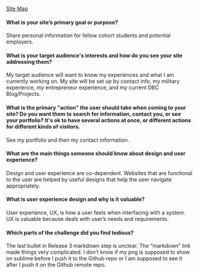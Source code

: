 <a href="https://raw.githubusercontent.com/ty-doerschuk/ty-doerschuk.github.io/master/week-2/img/Site-Map.png">Site Map</a>


#### What is your site’s primary goal or purpose?
Share personal information for fellow cohort students and potential employers.

#### What is your target audience's interests and how do you see your site addressing them?
My target audience will want to know my experiences and what I am currently working on. My site will be set up by contact info, my military experience, my entrepreneur experience, and my current DBC Blog/Projects.

#### What is the primary "action" the user should take when coming to your site? Do you want them to search for information, contact you, or see your portfolio? It's ok to have several actions at once, or different actions for different kinds of visitors.
See my portfolio and then my contact information.

#### What are the main things someone should know about design and user experience?
Design and user experience are co-dependent. Websites that are functional to the user are helped by useful designs that help the user navigate appropriately.

#### What is user experience design and why is it valuable? 
User experience, UX, is how a user feels when interfacing with a system. UX is valuable because deals with user’s needs and requirements.

#### Which parts of the challenge did you find tedious?
The last bullet in Release 3 markdown step is unclear. The “markdown” link made things very complicated. I don’t know if my png is supposed to show on sublime before I push it to the Github repo or I am supposed to see it after I push it on the Github remote repo.
